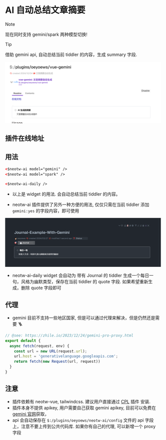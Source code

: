 # AI 自动总结文章摘要

> [!NOTE]
> 现在同时支持 gemini/spark 两种模型切换!

> [!TIP]
> 借助 gemini api, 自动总结当前 tiddler 的内容，生成 summary 字段.

![](img/2024-03-27-14-56-40.png)

## 插件在线地址

<TwPlugin name="neotw-ai" />

## 用法

```html
<$neotw-ai model="gemini" />
<$neotw-ai model="spark" />
```

```html
<$neotw-ai-daily />
```

* 以上是 widget 的用法. 会自动总结当前 tiddler 的内容。

* neotw-ai 插件提供了另外一种方便的用法, 仅仅只需在当前 tiddler 添加 `gemini:yes` 的字段内容，即可使用

![](img/2024-03-27-20-33-29.png)

* neotw-ai-daily widget 会自动为 带有 Journal 的 tiddler 生成一个每日一句，风格为幽默类型，保存在当前 tiddler 的 quote 字段. 如果希望重新生成，删除 quote 字段即可

## 代理

* gemini 目前不支持一些地区国家, 但是可以通过代理来解决，但是仍然还是需要 🪜

```js
// @see: https://zhile.io/2023/12/24/gemini-pro-proxy.html
export default {
  async fetch(request, env) {
    const url = new URL(request.url);
    url.host = 'generativelanguage.googleapis.com';
    return fetch(new Request(url, request))
  }
}
```

## 注意

* 插件依赖有 neotw-vue, tailwindcss. 建议用户直接通过 [CPL](https://tw-cn.netlify.app/#%24%3A%2Fplugins%2FGk0Wk%2FCPL-Repo:%24%3A%2Fplugins%2FGk0Wk%2FCPL-Repo) 插件 安装.
* 插件本身不提供 apikey, 用户需要自己获取 gemini apikey, 目前可以免费在[gemini 官网](https://aistudio.google.com/app/apikey)获取，
* api 会自动保存在 `$:/plugins/oeyoews/neotw-ai/config` 文件的 api 字段上，注意不要上传到公共代码库. 如果你有自己的代理, 可以新增一个 proxy 字段